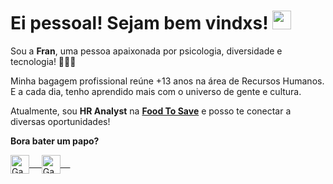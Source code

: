 # **Ei pessoal! Sejam bem vindxs!** <img src="https://raw.githubusercontent.com/kaueMarques/kaueMarques/master/hi.gif" width="30px"></h1>

Sou a **Fran**, uma pessoa apaixonada por psicologia, diversidade e tecnologia! 🧠👩‍💻

Minha bagagem profissional reúne +13 anos na área de Recursos Humanos. E a cada dia, tenho aprendido mais com o universo de gente e cultura.

Atualmente, sou **HR Analyst** na **[Food To Save](https://foodtosave.gupy.io/)** e posso te conectar a diversas oportunidades!

**Bora bater um papo?**


<a href="https://www.linkedin.com/in/francieleriedo/" target="blank">
  <img align="center" alt="Gabriels's LinkedIn" width="30px" src="https://www.vectorlogo.zone/logos/linkedin/linkedin-icon.svg" /> &nbsp; &nbsp;
 </a>
 <a href="https://twitter.com/FrancieleRiedo" target="blank">
  <img align="center" alt="Gabriel's Twitter" width="30px" src="https://www.vectorlogo.zone/logos/twitter/twitter-official.svg" /> &nbsp; &nbsp;
 </a>

